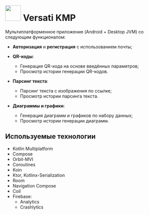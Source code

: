 # <image src='https://github.com/arshapshap/versati/assets/48681339/684c2581-02f6-4ba1-aa6d-bec77da5f6b3' width=50 /> Versati KMP

  Мультиплатформенное приложение (Android + Desktop JVM) со следующим функционалом:
* **Авторизация** и **регистрация** с использованием почты;

* **QR-коды**:
  * Генерация QR-кода на основе введённых параметров;
  * Просмотр истории генерации QR-кодов.

* **Парсинг текста**:
  * Парсинг текста с изображения по ссылке;
  * Просмотр истории парсинга текста.

* **Диаграммы и графики**:
  * Генерация диаграмм и графиков по набору данных;
  * Просмотр истории генерации диаграмм.

## Используемые технологии
* Kotlin Multiplatform
* Compose
* Orbit-MVI
* Coroutines
* Koin
* Ktor, Kotlinx-Serialization
* Room
* Navigation Compose
* Coil
* Firebase:
  - Analytics
  - Crashlytics

